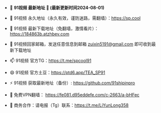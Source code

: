- 👋 **91视频 最新地址 👋 (最新更新时间2024-08-01)**

- 👀 91视频 永久地址（永久有效，谨防迷路，需翻墙）：https://sp.cool

- 🌱 91视频 最新下载地址（免翻墙，激情看片）： https://184863b.atzhbev.com

- 💞️ 91视频回家邮箱，发送任意信息到邮箱 zuixin5191@gmail.com 即可收到最新下载地址

- 📫 91视频 官方TG：https://t.me/spcool91

- 😄 91视频 官方土豆：https://ptd6.app/TEA_SP91

- ⚡ 91视频 获取最新地址（备份）: https://github.com/91shipinpro

- 🤝 免费VPN翻墙： https://fe081.d95eddefe.com/c-2663/a-bHFec

- 🤝 商务合作：请电报（Tg）联系：https://t.me/LiYunLong358

